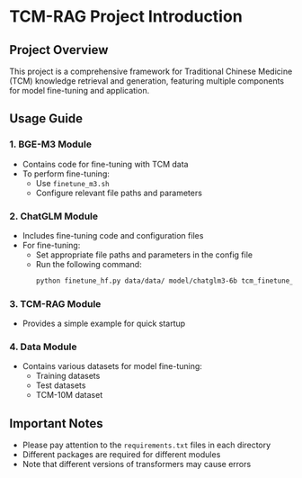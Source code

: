 # TCM-RAG Project Introduction

## Project Overview
This project is a comprehensive framework for Traditional Chinese Medicine (TCM) knowledge retrieval and generation, featuring multiple components for model fine-tuning and application.

## Usage Guide

### 1. BGE-M3 Module
- Contains code for fine-tuning with TCM data
- To perform fine-tuning:
  - Use `finetune_m3.sh`
  - Configure relevant file paths and parameters

### 2. ChatGLM Module
- Includes fine-tuning code and configuration files
- For fine-tuning:
  - Set appropriate file paths and parameters in the config file
  - Run the following command:
    ```bash
    python finetune_hf.py data/data/ model/chatglm3-6b tcm_finetune_config.yaml
    ```

### 3. TCM-RAG Module
- Provides a simple example for quick startup

### 4. Data Module
- Contains various datasets for model fine-tuning:
  - Training datasets
  - Test datasets
  - TCM-10M dataset

## Important Notes
- Please pay attention to the `requirements.txt` files in each directory
- Different packages are required for different modules
- Note that different versions of transformers may cause errors 
